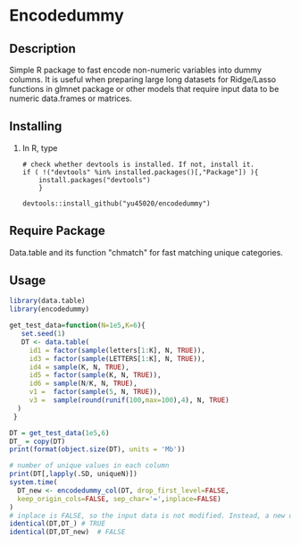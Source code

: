 # Encodedummy

## Description
Simple R package to fast encode non-numeric variables into dummy columns. It is useful when preparing large long datasets for Ridge/Lasso functions in glmnet package or other models that require input data to be numeric data.frames or matrices. 

## Installing

1. In R, type 
    ```
    # check whether devtools is installed. If not, install it. 
    if ( !("devtools" %in% installed.packages()[,"Package"]) ){ 
        install.packages("devtools")
        }

    devtools::install_github("yu45020/encodedummy")
    ```

## Require Package
Data.table and its function "chmatch" for fast matching unique categories.


## Usage
``` R 
library(data.table)
library(encodedummy)

get_test_data=function(N=1e5,K=6){
   set.seed(1)
   DT <- data.table(
     id1 = factor(sample(letters[1:K], N, TRUE)),
     id3 = factor(sample(LETTERS[1:K], N, TRUE)),
     id4 = sample(K, N, TRUE),
     id5 = factor(sample(K, N, TRUE)),
     id6 = sample(N/K, N, TRUE),
     v1 =  factor(sample(5, N, TRUE)),
     v3 =  sample(round(runif(100,max=100),4), N, TRUE)
  )
 }

DT = get_test_data(1e5,6)
DT_ = copy(DT)
print(format(object.size(DT), units = 'Mb'))

# number of unique values in each column
print(DT[,lapply(.SD, uniqueN)])
system.time(
  DT_new <- encodedummy_col(DT, drop_first_level=FALSE, 
  keep_origin_cols=FALSE, sep_char='=',inplace=FALSE)
)
# inplace is FALSE, so the input data is not modified. Instead, a new object is created.
identical(DT,DT_) # TRUE
identical(DT,DT_new)  # FALSE
```
